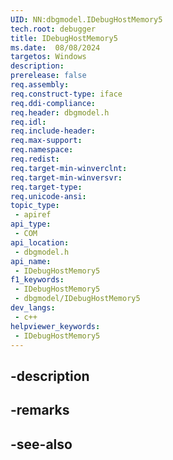 ```yaml
---
UID: NN:dbgmodel.IDebugHostMemory5
tech.root: debugger
title: IDebugHostMemory5
ms.date:  08/08/2024
targetos: Windows
description: 
prerelease: false
req.assembly: 
req.construct-type: iface
req.ddi-compliance: 
req.header: dbgmodel.h
req.idl: 
req.include-header: 
req.max-support: 
req.namespace: 
req.redist: 
req.target-min-winverclnt: 
req.target-min-winversvr: 
req.target-type: 
req.unicode-ansi: 
topic_type:
 - apiref
api_type:
 - COM
api_location:
 - dbgmodel.h
api_name:
 - IDebugHostMemory5
f1_keywords:
 - IDebugHostMemory5
 - dbgmodel/IDebugHostMemory5
dev_langs:
 - c++
helpviewer_keywords:
 - IDebugHostMemory5
---
```


## -description

## -remarks

## -see-also


